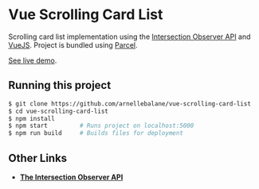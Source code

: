 # Vue Scrolling Card List

Scrolling card list implementation using the [Intersection Observer API][1] and [VueJS][2].
Project is bundled using [Parcel][3].

[See live demo][5].

## Running this project

```bash
$ git clone https://github.com/arnellebalane/vue-scrolling-card-list
$ cd vue-scrolling-card-list
$ npm install
$ npm start         # Runs project on localhost:5000
$ npm run build     # Builds files for deployment
```

## Other Links

- [**The Intersection Observer API**][4]

[1]: https://developer.mozilla.org/en-US/docs/Web/API/Intersection_Observer_API
[2]: https://vuejs.org/
[3]: https://parceljs.org/
[4]: https://blog.arnellebalane.com/the-intersection-observer-api-d441be0b088d
[5]: https://vue-scrolling-card-list.arnelle.dev
